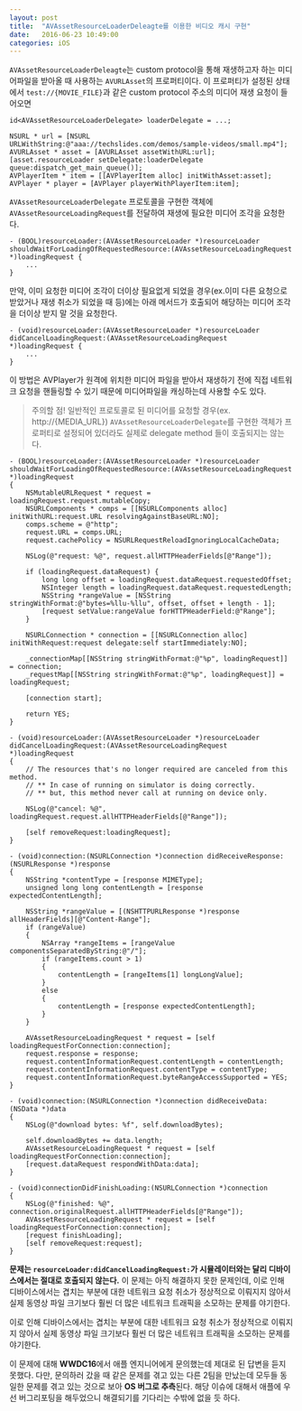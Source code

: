 ```yaml
---
layout: post
title:  "AVAssetResourceLoaderDeleagte를 이용한 비디오 캐시 구현"
date:   2016-06-23 10:49:00
categories: iOS
---
```


`AVAssetResourceLoaderDeleagte`는 custom protocol을 통해 재생하고자 하는 미디어파일을 받아올 때 사용하는 `AVURLAsset`의 프로퍼티이다.
이 프로퍼티가 설정된 상태에서 `test://{MOVIE_FILE}`과 같은 custom protocol 주소의 미디어 재생 요청이 들어오면 

```
id<AVAssetResourceLoaderDelegate> loaderDelegate = ...;

NSURL * url = [NSURL URLWithString:@"aaa://techslides.com/demos/sample-videos/small.mp4"];
AVURLAsset * asset = [AVURLAsset assetWithURL:url];
[asset.resourceLoader setDelegate:loaderDelegate queue:dispatch_get_main_queue()];
AVPlayerItem * item = [[AVPlayerItem alloc] initWithAsset:asset];
AVPlayer * player = [AVPlayer playerWithPlayerItem:item];

```

`AVAssetResourceLoaderDelegate` 프로토콜을 구현한 객체에 `AVAssetResourceLoadingRequest`를 전달하여 재생에 필요한 미디어 조각을 요청한다.


```
- (BOOL)resourceLoader:(AVAssetResourceLoader *)resourceLoader shouldWaitForLoadingOfRequestedResource:(AVAssetResourceLoadingRequest *)loadingRequest {
	...
}
```

만약, 이미 요청한 미디어 조각이 더이상 필요없게 되었을 경우(ex.이미 다른 요청으로 받았거나 재생 취소가 되었을 때 등)에는 아래 메서드가 호출되어 해당하는 미디어 조각을 더이상 받지 말 것을 요청한다.


```
- (void)resourceLoader:(AVAssetResourceLoader *)resourceLoader didCancelLoadingRequest:(AVAssetResourceLoadingRequest *)loadingRequest {
	...
}
```


이 방법은 AVPlayer가 원격에 위치한 미디어 파일을 받아서 재생하기 전에 직접 네트워크 요청을 핸들링할 수 있기 때문에 미디어파일을 캐싱하는데 사용할 수도 있다. 

> 주의할 점! 일반적인 프로토콜로 된 미디어를 요청할 경우(ex. http://{MEDIA_URL}) `AVAssetResourceLoaderDelegate`를 구현한 객체가 프로퍼티로 설정되어 있더라도 실제로 delegate method 들이 호출되지는 않는다. 


```
- (BOOL)resourceLoader:(AVAssetResourceLoader *)resourceLoader shouldWaitForLoadingOfRequestedResource:(AVAssetResourceLoadingRequest *)loadingRequest
{
    NSMutableURLRequest * request = loadingRequest.request.mutableCopy;
    NSURLComponents * comps = [[NSURLComponents alloc] initWithURL:request.URL resolvingAgainstBaseURL:NO];
    comps.scheme = @"http";
    request.URL = comps.URL;
    request.cachePolicy = NSURLRequestReloadIgnoringLocalCacheData;
    
    NSLog(@"request: %@", request.allHTTPHeaderFields[@"Range"]);
    
    if (loadingRequest.dataRequest) {
        long long offset = loadingRequest.dataRequest.requestedOffset;
        NSInteger length = loadingRequest.dataRequest.requestedLength;
        NSString *rangeValue = [NSString stringWithFormat:@"bytes=%llu-%llu", offset, offset + length - 1];
        [request setValue:rangeValue forHTTPHeaderField:@"Range"];
    }
    
    NSURLConnection * connection = [[NSURLConnection alloc] initWithRequest:request delegate:self startImmediately:NO];
    
    _connectionMap[[NSString stringWithFormat:@"%p", loadingRequest]] = connection;
    _requestMap[[NSString stringWithFormat:@"%p", loadingRequest]] = loadingRequest;
    
    [connection start];
    
    return YES;
}

- (void)resourceLoader:(AVAssetResourceLoader *)resourceLoader didCancelLoadingRequest:(AVAssetResourceLoadingRequest *)loadingRequest
{
    // The resources that's no longer required are canceled from this method.
    // ** In case of running on simulator is doing correctly.
    // ** but, this method never call at running on device only.
    
    NSLog(@"cancel: %@", loadingRequest.request.allHTTPHeaderFields[@"Range"]);
    
    [self removeRequest:loadingRequest];
}

- (void)connection:(NSURLConnection *)connection didReceiveResponse:(NSURLResponse *)response
{
    NSString *contentType = [response MIMEType];
    unsigned long long contentLength = [response expectedContentLength];
    
    NSString *rangeValue = [(NSHTTPURLResponse *)response allHeaderFields][@"Content-Range"];
    if (rangeValue)
    {
        NSArray *rangeItems = [rangeValue componentsSeparatedByString:@"/"];
        if (rangeItems.count > 1)
        {
            contentLength = [rangeItems[1] longLongValue];
        }
        else
        {
            contentLength = [response expectedContentLength];
        }
    }

    AVAssetResourceLoadingRequest * request = [self loadingRequestForConnection:connection];
    request.response = response;
    request.contentInformationRequest.contentLength = contentLength;
    request.contentInformationRequest.contentType = contentType;
    request.contentInformationRequest.byteRangeAccessSupported = YES;
}

- (void)connection:(NSURLConnection *)connection didReceiveData:(NSData *)data
{
    NSLog(@"download bytes: %f", self.downloadBytes);

    self.downloadBytes += data.length;
    AVAssetResourceLoadingRequest * request = [self loadingRequestForConnection:connection];
    [request.dataRequest respondWithData:data];
}

- (void)connectionDidFinishLoading:(NSURLConnection *)connection
{
    NSLog(@"finished: %@", connection.originalRequest.allHTTPHeaderFields[@"Range"]);
    AVAssetResourceLoadingRequest * request = [self loadingRequestForConnection:connection];
    [request finishLoading];
    [self removeRequest:request];
}
```


**문제는 `resourceLoader:didCancelLoadingRequest:`가 시뮬레이터와는 달리 디바이스에서는 절대로 호출되지 않는다.**
이 문제는 아직 해결하지 못한 문제인데, 이로 인해 디바이스에서는 겹치는 부분에 대한 네트워크 요청 취소가 정상적으로 이뤄지지 않아서 실제 동영상 파일 크기보다 훨씬 더 많은 네트워크 트래픽을 소모하는 문제를 야기한다.


이로 인해 디바이스에서는 겹치는 부분에 대한 네트워크 요청 취소가 정상적으로 이뤄지지 않아서 실제 동영상 파일 크기보다 훨씬 더 많은 네트워크 트래픽을 소모하는 문제를 야기한다.

이 문제에 대해 **WWDC16**에서 애플 엔지니어에게 문의했는데 제대로 된 답변을 듣지 못했다. 
다만, 문의하러 갔을 때 같은 문제를 겪고 있는 다른 2팀을 만났는데 모두들 동일한 문제를 겪고 있는 것으로 보아 **OS 버그로 추측**된다.
해당 이슈에 대해서 애플에 우선 버그리포팅을 해두었으니 해결되기를 기다리는 수밖에 없을 듯 하다.



